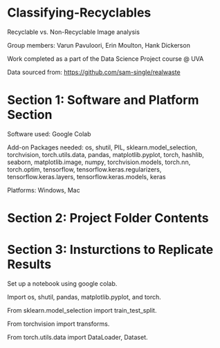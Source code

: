 # Classifying-Recyclables
Recyclable vs. Non-Recyclable Image analysis

Group members: Varun Pavuloori, Erin Moulton, Hank Dickerson

Work completed as a part of the Data Science Project course @ UVA

Data sourced from: https://github.com/sam-single/realwaste
# Section 1: Software and Platform Section
Software used: Google Colab

Add-on Packages needed: os, shutil, PIL, sklearn.model_selection, torchvision, torch.utils.data, pandas, matplotlib.pyplot, torch, hashlib, seaborn, matplotlib.image, numpy, torchvision.models, torch.nn, torch.optim, tensorflow, tensorflow.keras.regularizers, tensorflow.keras.layers, tensorflow.keras.models, keras

Platforms: Windows, Mac
# Section 2: Project Folder Contents


# Section 3: Insturctions to Replicate Results
Set up a notebook using google colab.

Import os, shutil, pandas, matplotlib.pyplot, and torch.

From sklearn.model_selection import train_test_split.

From torchvision import transforms.

From torch.utils.data import DataLoader, Dataset.

